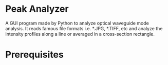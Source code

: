   # Peak Analyzer
  A GUI program made by Python to analyze optical waveguide mode analysis. It reads famous file formats i.e. *.JPG, *.TIFF, etc and analyze the intensity profiles along a line or averaged in a cross-section rectangle.
  
  # Prerequisites
  
